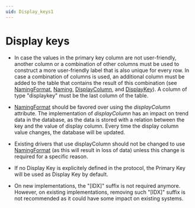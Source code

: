 ```yaml
---
uid: Display_keys1
---
```


# Display keys

- In case the values in the primary key column are not user-friendly, another column or a combination of other columns must be used to construct a more user-friendly label that is also unique for every row. In case a combination of columns is used, an additional column must be added to the table that contains the result of this combination (see [NamingFormat](xref:Protocol.Params.Param.ArrayOptions.NamingFormat), [Naming](xref:Protocol.Params.Param.ArrayOptions-options#naming), [DisplayColumn](xref:Protocol.Params.Param.ArrayOptions-displayColumn), and [DisplayKey](xref:Protocol.Params.Param.ArrayOptions.ColumnOption-type#displaykey)). A column of type "displaykey" must be the last column of the table.

- [NamingFormat](xref:Protocol.Params.Param.ArrayOptions.NamingFormat) should be favored over using the *displayColumn* attribute. The implementation of *displayColumn* has an impact on trend data in the database, as the data is stored with a relation between the key and the value of display column. Every time the display column value changes, the database will be updated.

- Existing drivers that use displayColumn should not be changed to use [NamingFormat](xref:Protocol.Params.Param.ArrayOptions.NamingFormat) (as this will result in loss of data) unless this change is required for a specific reason.

- If no Display Key is explicitely defined in the protocol, the Primary Key will be used as Display Key by default.

- On new implementations, the "\[IDX\]" suffix is not required anymore. However, on existing implementations, removing such "\[IDX\]" suffix is not recommended as it could have some impact on existing systems.
